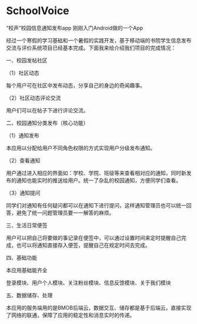 # SchoolVoice
“校声”校园信息通知发布app
刚刚入门Android做的一个App

经过一个寒假的学习基础和一个暑假的实践开发，基于移动端的书院学生信息发布交流与评价系统项目已经基本完成。下面我来给介绍我们项目的完成情况：


一、校园发帖社区

（1）社区动态

每个用户可在社区中发布动态，分享自己的身边的奇闻趣事。

（2）社区动态评论交流

用户们可以在帖子下进行评论交流。



二、校园通知分类发布（核心功能）

（1）通知发布

本应用以分配给用户不同角色权限的方式实现用户分级发布通知。

（2）查看通知

用户通过进入相应的界面如：学校、学院、班级等来查看相对应的通知，同时新发布的通知也能实时的推送给用户。统一了杂乱的校园通知，方便同学们查看。

（3）通知提问

同学们对通知有任何疑问都可以在通知下进行提问，这样通知管理员也可以统一回答，避免了统一问题管理员要一一解答的麻烦。


三、生活日常便签

用户可以把自己将要做的事记录在便签中，可以通过设置时间来定时提醒自己完成，也可以将通知直接存入便签，提醒自己在规定时间去完成。
 

四、基础功能

本应用基础能齐全

登录模块、用户个人模块、关注粉丝模块、信息反馈模块、关于我们模块



五、数据储存、处理

本应用的服务端用的是BMOB后端云，数据交互、储存都是基于后端云，直接实现了网络的联通，保障了应用的稳定性和消息实时的传递。
 
